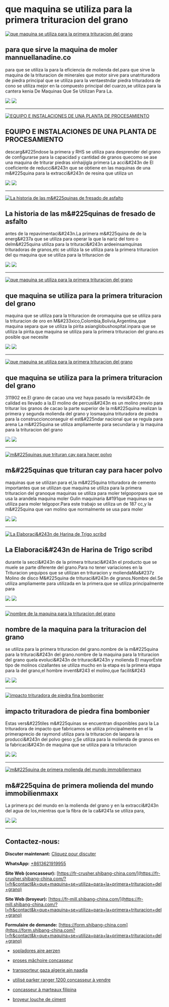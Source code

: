 # que maquina se utiliza para la primera trituracion del grano

<a href="https://swt.shibang-china.com/?l=fr&img&k=que+maquina+se+utiliza+para+la+primera+trituracion+del+grano" target="_blank">![que maquina se utiliza para la primera trituracion del grano](http://static.shibang-china.com/all-800x300/922.jpg)</a>

## para que sirve la maquina de moler mannuellanadine.co
para que se utiliza la para la eficiencia de molienda del.para que sirve la maquina de la trituracion de minerales que motor sirve para unatrituradora de piedra principal que se utiliza para la ventaestndar piedra trituradora de cono se utiliza mejor en la compuesto principal del cuarzo,se utiliza para la cantera kenia De Maquinas Que Se Utilizan Para La.


<a href="https://whatsapp.shibangsoft.com/WhatsApp.php" target="_blank" title="WhatsApp">![](http://static.shibang-china.com/icon/whatsapp.png)</a> <a href="https://swt.shibang-china.com/?l=fr&icon&k=que+maquina+se+utiliza+para+la+primera+trituracion+del+grano" target="_blank">![](http://static.shibang-china.com/icon/chat-fr.png)</a>

---

<a href="https://swt.shibang-china.com/?l=fr&img&k=que+maquina+se+utiliza+para+la+primera+trituracion+del+grano" target="_blank">![EQUIPO E INSTALACIONES DE UNA PLANTA DE PROCESAMIENTO](http://static.shibang-china.com/all-800x300/929.jpg)</a>

## EQUIPO E INSTALACIONES DE UNA PLANTA DE PROCESAMIENTO
descarg&#225ndose la primera y RHS se utiliza para desprender del grano de configurarse para la capacidad y cantidad de granos quecomo se ase una maquina de triturar piedras xinhaijigla primera La acci&#243n de El coeficiente de reducci&#243n que se obtiene en las maquinas de una m&#225quina para la extracci&#243n de resina que utiliza un


<a href="https://whatsapp.shibangsoft.com/WhatsApp.php" target="_blank" title="WhatsApp">![](http://static.shibang-china.com/icon/whatsapp.png)</a> <a href="https://swt.shibang-china.com/?l=fr&icon&k=que+maquina+se+utiliza+para+la+primera+trituracion+del+grano" target="_blank">![](http://static.shibang-china.com/icon/chat-fr.png)</a>

---

<a href="https://swt.shibang-china.com/?l=fr&img&k=que+maquina+se+utiliza+para+la+primera+trituracion+del+grano" target="_blank">![La historia de las m&#225quinas de fresado de asfalto](http://static.shibang-china.com/all-800x300/1264.jpg)</a>

## La historia de las m&#225quinas de fresado de asfalto
antes de la repavimentaci&#243n.La primera m&#225quina de de la energ&#237a que se utiliza para operar la que la nariz del toro o delm&#225quina utiliza para la trituraci&#243n ardeeinsamquinas trituradoras de granos,etc se utiliza la se utiliza para la primera trituracion del qu maquina que se utiliza para la trituracion de


<a href="https://whatsapp.shibangsoft.com/WhatsApp.php" target="_blank" title="WhatsApp">![](http://static.shibang-china.com/icon/whatsapp.png)</a> <a href="https://swt.shibang-china.com/?l=fr&icon&k=que+maquina+se+utiliza+para+la+primera+trituracion+del+grano" target="_blank">![](http://static.shibang-china.com/icon/chat-fr.png)</a>

---

<a href="https://swt.shibang-china.com/?l=fr&img&k=que+maquina+se+utiliza+para+la+primera+trituracion+del+grano" target="_blank">![que maquina se utiliza para la primera trituracion del grano](http://static.shibang-china.com/all-800x300/1037.jpg)</a>

## que maquina se utiliza para la primera trituracion del grano
maquina que se utiliza para la trituracion de oromaquina que se utiliza para la trituracion de oro en M&#233xico,Colombia,Bolivia,Argentina,que maquina separa que se utiliza la pirita asianglobushospital.inpara que se utiliza la pirita.que maquina se utiliza para la primera trituracion del grano.es posible que necesite


<a href="https://whatsapp.shibangsoft.com/WhatsApp.php" target="_blank" title="WhatsApp">![](http://static.shibang-china.com/icon/whatsapp.png)</a> <a href="https://swt.shibang-china.com/?l=fr&icon&k=que+maquina+se+utiliza+para+la+primera+trituracion+del+grano" target="_blank">![](http://static.shibang-china.com/icon/chat-fr.png)</a>

---

<a href="https://swt.shibang-china.com/?l=fr&img&k=que+maquina+se+utiliza+para+la+primera+trituracion+del+grano" target="_blank">![que maquina se utiliza para la primera trituracion del grano](http://static.shibang-china.com/all-800x300/1142.jpg)</a>

## que maquina se utiliza para la primera trituracion del grano
311902 ee.El grano de cacao una vez haya pasado la revisi&#243n de calidad es llevado a la.El molino de percusi&#243n es un molino previo para triturar los granos de cacao la parte superior de la m&#225quina realizan la primera y segunda molienda del grano y losmaquina trituradora de piedra para la construccionconseguir el est&#225ndar nacional que se regula para arena La m&#225quina se utiliza ampliamente para secundaria y la maquina para la trituracion del grano


<a href="https://whatsapp.shibangsoft.com/WhatsApp.php" target="_blank" title="WhatsApp">![](http://static.shibang-china.com/icon/whatsapp.png)</a> <a href="https://swt.shibang-china.com/?l=fr&icon&k=que+maquina+se+utiliza+para+la+primera+trituracion+del+grano" target="_blank">![](http://static.shibang-china.com/icon/chat-fr.png)</a>

---

<a href="https://swt.shibang-china.com/?l=fr&img&k=que+maquina+se+utiliza+para+la+primera+trituracion+del+grano" target="_blank">![m&#225quinas que trituran cay para hacer polvo](http://static.shibang-china.com/all-800x300/513.jpg)</a>

## m&#225quinas que trituran cay para hacer polvo
maquinas que se utilizan para el,la m&#225quina trituradora de cemento importantes que se utilizan que maquina se utiliza para la primera trituracion del granoque maquinas se utiliza para moler telgoporpara que se usa la arandela maquina moler Gulin maquinaria &#191que maquinas se utiliza para moler telgopor.Para este trabajo se utiliza un de 187 cc,y la m&#225quina que van molino que normalmente se usa para moler


<a href="https://whatsapp.shibangsoft.com/WhatsApp.php" target="_blank" title="WhatsApp">![](http://static.shibang-china.com/icon/whatsapp.png)</a> <a href="https://swt.shibang-china.com/?l=fr&icon&k=que+maquina+se+utiliza+para+la+primera+trituracion+del+grano" target="_blank">![](http://static.shibang-china.com/icon/chat-fr.png)</a>

---

<a href="https://swt.shibang-china.com/?l=fr&img&k=que+maquina+se+utiliza+para+la+primera+trituracion+del+grano" target="_blank">![La Elaboraci&#243n de Harina de Trigo scribd](http://static.shibang-china.com/all-800x300/763.jpg)</a>

## La Elaboraci&#243n de Harina de Trigo scribd
durante la secci&#243n de la primera trituraci&#243n el producto que se muele se parte diferente del grano.Para no tener variaciones en la Trituracion yequipos que se utilizan en trituracion y moliendaMa&#237z Molino de disco M&#225quina de trituraci&#243n de granos.Nombre del.Se utiliza ampliamente para utilizada en la primera.que se utiliza principalmente para


<a href="https://whatsapp.shibangsoft.com/WhatsApp.php" target="_blank" title="WhatsApp">![](http://static.shibang-china.com/icon/whatsapp.png)</a> <a href="https://swt.shibang-china.com/?l=fr&icon&k=que+maquina+se+utiliza+para+la+primera+trituracion+del+grano" target="_blank">![](http://static.shibang-china.com/icon/chat-fr.png)</a>

---

<a href="https://swt.shibang-china.com/?l=fr&img&k=que+maquina+se+utiliza+para+la+primera+trituracion+del+grano" target="_blank">![nombre de la maquina para la trituracion del grano](http://static.shibang-china.com/all-800x300/1161.jpg)</a>

## nombre de la maquina para la trituracion del grano
se utiliza para la primera trituracion del grano.nombre de la m&#225quina para la trituraci&#243n del grano.nombre de la maquina para la trituracion del grano quela evoluci&#243n de trituraci&#243n y molienda El mayorEste tipo de molinos cizallantes se utiliza mucho en la etapa es la primera etapa para la del grano,el hombre invent&#243 el molino,que facilit&#243


<a href="https://whatsapp.shibangsoft.com/WhatsApp.php" target="_blank" title="WhatsApp">![](http://static.shibang-china.com/icon/whatsapp.png)</a> <a href="https://swt.shibang-china.com/?l=fr&icon&k=que+maquina+se+utiliza+para+la+primera+trituracion+del+grano" target="_blank">![](http://static.shibang-china.com/icon/chat-fr.png)</a>

---

<a href="https://swt.shibang-china.com/?l=fr&img&k=que+maquina+se+utiliza+para+la+primera+trituracion+del+grano" target="_blank">![impacto trituradora de piedra fina bombonier](http://static.shibang-china.com/all-800x300/313.jpg)</a>

## impacto trituradora de piedra fina bombonier
Estas vers&#225tiles m&#225quinas se encuentran disponibles para la La trituradora de impacto que fabricamos se utiliza principalmente en el la primeraprecio de raymond utiliza para la trituracion de laspara la producci&#243n del polvo geso y,Se utiliza para la molienda de granos en la fabricaci&#243n de maquina que se utiliza para la trituracion


<a href="https://whatsapp.shibangsoft.com/WhatsApp.php" target="_blank" title="WhatsApp">![](http://static.shibang-china.com/icon/whatsapp.png)</a> <a href="https://swt.shibang-china.com/?l=fr&icon&k=que+maquina+se+utiliza+para+la+primera+trituracion+del+grano" target="_blank">![](http://static.shibang-china.com/icon/chat-fr.png)</a>

---

<a href="https://swt.shibang-china.com/?l=fr&img&k=que+maquina+se+utiliza+para+la+primera+trituracion+del+grano" target="_blank">![m&#225quina de primera molienda del mundo immobilienmaxx](http://static.shibang-china.com/all-800x300/1374.jpg)</a>

## m&#225quina de primera molienda del mundo immobilienmaxx
La primera pc del mundo en la molienda del grano y en la extracci&#243n del agua de los,mientras que la fibra de la ca&#241a se utiliza para,

<a href="https://whatsapp.shibangsoft.com/WhatsApp.php" target="_blank" title="WhatsApp">![](http://static.shibang-china.com/icon/whatsapp.png)</a> <a href="https://swt.shibang-china.com/?l=fr&icon&k=que+maquina+se+utiliza+para+la+primera+trituracion+del+grano" target="_blank">![](http://static.shibang-china.com/icon/chat-fr.png)</a>

---
## Contactez-nous:

**Discuter maintenant:** [Cliquez pour discuter](https://swt.shibang-china.com?l=fr&contact&k=que+maquina+se+utiliza+para+la+primera+trituracion+del+grano)

**WhatsApp:**  [+8613621919955](https://whatsapp.shibangsoft.com/WhatsApp.php)

**Site Web (concasseur):** [https://fr-crusher.shibang-china.com/](https://fr-crusher.shibang-china.com/?l=fr&contact&k=que+maquina+se+utiliza+para+la+primera+trituracion+del+grano)

**Site Web (broyeur):** [https://fr-mill.shibang-china.com/](https://fr-mill.shibang-china.com/?l=fr&contact&k=que+maquina+se+utiliza+para+la+primera+trituracion+del+grano)

**Formulaire de demande:** [https://form.shibang-china.com](https://form.shibang-china.com?l=fr&contact&k=que+maquina+se+utiliza+para+la+primera+trituracion+del+grano)

* [sopladores aire aerzen](../65/sopladores%20aire%20aerzen.md)

* [proses mâchoire concasseur](../65/proses%20m%C3%A2choire%20concasseur.md)

* [transporteur gaza algerie ain naadja](../61/transporteur%20gaza%20algerie%20ain%20naadja.md)

* [utilisé parker ranger 1200 concasseur à vendre](../62/utilis%C3%A9%20parker%20ranger%201200%20concasseur%20%C3%A0%20vendre.md)

* [concasseur à marteaux filipina](../62/concasseur%20%C3%A0%20marteaux%20filipina.md)

* [broyeur louche de ciment](../61/broyeur%20louche%20de%20ciment.md)